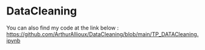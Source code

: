 # DataCleaning
You can also find my code at the link below : 
https://github.com/ArthurAllioux/DataCleaning/blob/main/TP_DATACleaning.ipynb
